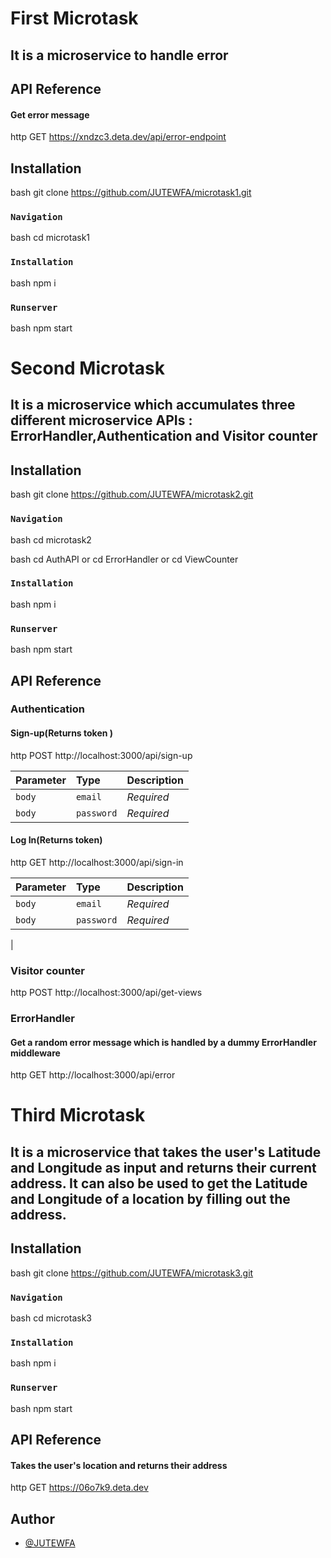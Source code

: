 # First Microtask
## It is a microservice to handle error




## API Reference

#### Get error message

http
  GET https://xndzc3.deta.dev/api/error-endpoint



## Installation

bash
    git clone https://github.com/JUTEWFA/microtask1.git


### `Navigation`
bash
    cd microtask1

### `Installation`



bash
  npm i




### `Runserver`

bash
  npm start







# Second Microtask
## It is a microservice which accumulates three different microservice APIs : ErrorHandler,Authentication and Visitor counter


## Installation

bash
    git clone https://github.com/JUTEWFA/microtask2.git


### `Navigation`
bash
    cd microtask2

bash
    cd AuthAPI or cd ErrorHandler or cd ViewCounter

### `Installation`



bash
  npm i




### `Runserver`

bash
  npm start



## API Reference

### Authentication

#### Sign-up(Returns token )

http
  POST http://localhost:3000/api/sign-up


| Parameter | Type     | Description                |
| :-------- | :------- | :------------------------- |
| `body` | `email` | *Required*|
| `body` | `password` | *Required*|


#### Log In(Returns token)

http
  GET http://localhost:3000/api/sign-in


| Parameter | Type     | Description                |
| :-------- | :------- | :------------------------- |
| `body` | `email` | *Required*|
| `body` | `password` | *Required*|

|



### Visitor counter


http
  POST http://localhost:3000/api/get-views








### ErrorHandler

#### Get a random error message which is handled by a dummy ErrorHandler middleware

http
  GET http://localhost:3000/api/error







# Third Microtask
## It is a microservice that takes the user's Latitude and Longitude as input and returns their  current address. It can also be used to get the Latitude and Longitude of a location by filling out the address.


## Installation

bash
    git clone https://github.com/JUTEWFA/microtask3.git


### `Navigation`
bash
    cd microtask3


### `Installation`



bash
  npm i




### `Runserver`

bash
  npm start



## API Reference


#### Takes the user's location and returns their address

http
  GET https://06o7k9.deta.dev









## Author

- [@JUTEWFA](https://github.com/JUTEWFA)
